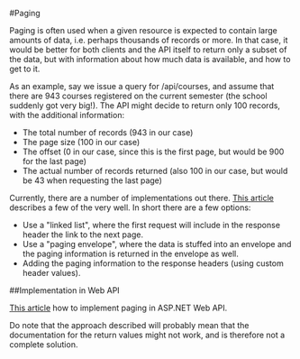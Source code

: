 #Paging

Paging is often used when a given resource is expected to contain large amounts of data, i.e. perhaps thousands of records
or more. In that case, it would be better for both clients and the API itself to return only a subset of the data, but 
with information about how much data is available, and how to get to it.

As an example, say we issue a query for /api/courses, and assume that there are 943 courses registered on the current
semester (the school suddenly got very big!). The API might decide to return only 100 records, with the additional information:

* The total number of records (943 in our case)
* The page size (100 in our case)
* The offset (0 in our case, since this is the first page, but would be 900 for the last page)
* The actual number of records returned (also 100 in our case, but would be 43 when requesting the last page)

Currently, there are a number of implementations out there.
[This article](http://www.jerriepelser.com/blog/paging-in-aspnet-webapi-introduction) describes a few of the very well. 
In short there are a few options:

* Use a "linked list", where the first request will include in the response header the link to the next page.
* Use a "paging envelope", where the data is stuffed into an envelope and the paging information is returned in the envelope as well.
* Adding the paging information to the response headers (using custom header values).

##Implementation in Web API

[This article](http://www.jerriepelser.com/blog/paging-in-aspnet-webapi-json-envelope) how to implement paging in ASP.NET Web API.

Do note that the approach described will probably mean that the documentation for the return values might not work, and is therefore not a complete solution.

